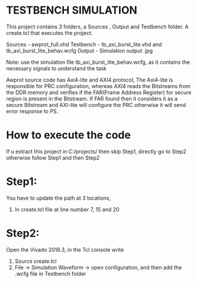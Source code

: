 # TESTBENCH SIMULATION
This project contains 3 folders, a Sources , Output and Testbench folder. A create.tcl that executes the project. 

Sources   - awprot_full.vhd 
Testbench - tb_axi_burst_lite.vhd and tb_axi_burst_lite_behav.wcfg
Output    - Simulation output .jpg

Note: use the simulation file tb_axi_burst_lite_behav.wcfg, as it contains the necessary signals to understand the task


Awprot source code has Axi4-lite and AXI4 protocol, The Axi4-lite is responsible for PRC configuration, whereas AXI4 reads the Bitstreams from the DDR memory and verifies 
if the FAR(Frame Address Register) for secure region is present in the Bitstream. 
If FAR found then it considers it as a secure Bitstream and AXI-lite will configure the PRC otherwise it will send error response to PS.

# How to execute the code
If u extract this project in C:/projects/ then skip Step1, directly go to Step2 otherwise follow Step1 and then Step2

# Step1:
You have to update the path at 3 locations,
1. In create.tcl file at line number 7, 15 and 20

# Step2:

Open the Vivado 2018.3, in the Tcl console write
1. Source create.tcl
2. File -> Simulation Waveform -> open configuration, and then add the .wcfg file in Testbench folder

